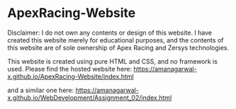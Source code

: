 # ApexRacing-Website

Disclaimer: I do not own any contents or design of this website. I have created this website merely for educational purposes, and the contents of this website are of sole ownership of Apex Racing and Zersys technologies.

This website is created using pure HTML and CSS, and no framework is used. Please find the hosted website here:
https://amanagarwal-x.github.io/ApexRacing-Website/index.html

and a similar one here:
https://amanagarwal-x.github.io/WebDevelopment/Assignment_02/index.html
